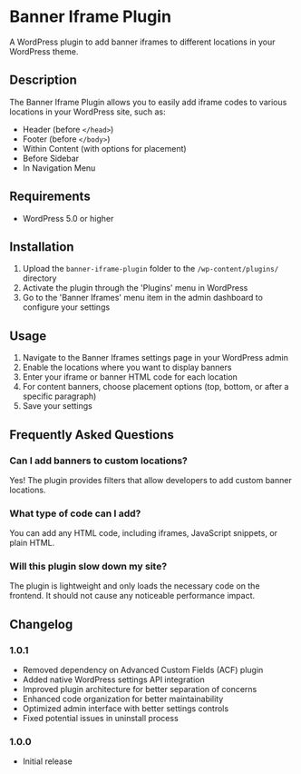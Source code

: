 # Banner Iframe Plugin

A WordPress plugin to add banner iframes to different locations in your WordPress theme.

## Description

The Banner Iframe Plugin allows you to easily add iframe codes to various locations in your WordPress site, such as:

- Header (before `</head>`)
- Footer (before `</body>`)
- Within Content (with options for placement)
- Before Sidebar
- In Navigation Menu

## Requirements

- WordPress 5.0 or higher

## Installation

1. Upload the `banner-iframe-plugin` folder to the `/wp-content/plugins/` directory
2. Activate the plugin through the 'Plugins' menu in WordPress
3. Go to the 'Banner Iframes' menu item in the admin dashboard to configure your settings

## Usage

1. Navigate to the Banner Iframes settings page in your WordPress admin
2. Enable the locations where you want to display banners
3. Enter your iframe or banner HTML code for each location
4. For content banners, choose placement options (top, bottom, or after a specific paragraph)
5. Save your settings

## Frequently Asked Questions

### Can I add banners to custom locations?

Yes! The plugin provides filters that allow developers to add custom banner locations.

### What type of code can I add?

You can add any HTML code, including iframes, JavaScript snippets, or plain HTML.

### Will this plugin slow down my site?

The plugin is lightweight and only loads the necessary code on the frontend. It should not cause any noticeable performance impact.

## Changelog

### 1.0.1
* Removed dependency on Advanced Custom Fields (ACF) plugin
* Added native WordPress settings API integration
* Improved plugin architecture for better separation of concerns
* Enhanced code organization for better maintainability
* Optimized admin interface with better settings controls
* Fixed potential issues in uninstall process

### 1.0.0
* Initial release
